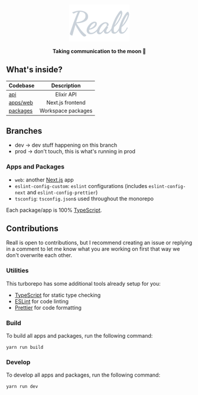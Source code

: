 <a href="https://bereall.netlify.app">
<p align="center">
<img height=100 src="/.assets/reall_logo.svg"/>
</p></a>
<p align="center">
  <strong>Taking communication to the moon 🚀</strong>
</p>

## What's inside?

| Codebase             |    Description     |
| :------------------- | :----------------: |
| [api](api)           |     Elixir API     |
| [apps/web](apps/web) |  Next.js frontend  |
| [packages](packages) | Workspace packages |

## Branches

- dev -> dev stuff happening on this branch
- prod -> don't touch, this is what's running in prod

### Apps and Packages

- `web`: another [Next.js](https://nextjs.org/) app
- `eslint-config-custom`: `eslint` configurations (includes `eslint-config-next` and `eslint-config-prettier`)
- `tsconfig`: `tsconfig.json`s used throughout the monorepo

Each package/app is 100% [TypeScript](https://www.typescriptlang.org/).

## Contributions

Reall is open to contributions, but I recommend creating an issue or replying in a comment to let me know what you are working on first that way we don't overwrite each other.

### Utilities

This turborepo has some additional tools already setup for you:

- [TypeScript](https://www.typescriptlang.org/) for static type checking
- [ESLint](https://eslint.org/) for code linting
- [Prettier](https://prettier.io) for code formatting

### Build

To build all apps and packages, run the following command:

```
yarn run build
```

### Develop

To develop all apps and packages, run the following command:

```
yarn run dev
```
